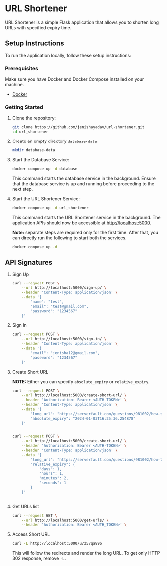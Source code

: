 # URL Shortener

URL Shortener is a simple Flask application that allows you to shorten long URLs with specified expiry time.

## Setup Instructions

To run the application locally, follow these setup instructions:

### Prerequisites

Make sure you have Docker and Docker Compose installed on your machine.

- [Docker](https://www.docker.com/get-started)

### Getting Started

1. Clone the repository:

    ```bash
    git clone https://github.com/jenishayadav/url-shortener.git
    cd url_shortener
    ```
2. Create an empty directory `database-data`

    ```bash 
    mkdir database-data
    ```

2. Start the Database Service:

    ```bash
    docker compose up -d database
    ```

   This command starts the database service in the background. Ensure that the database service is up and running before proceeding to the next step.

3. Start the URL Shortener Service:

    ```bash
    docker compose up -d url_shortener
    ```

   This command starts the URL Shortener service in the background. The application APIs should now be accessible at [http://localhost:5000](http://localhost:5000).


    **Note:** separate steps are required only for the first time. After that, you can directly run the following to start both the services.

    ```bash
    docker compose up -d
    ```

## API Signatures

1. Sign Up

    ```bash
    curl --request POST \
        --url http://localhost:5000/sign-up/ \
        --header 'Content-Type: application/json' \
        --data '{
            "name": "test",
            "email": "test@gmail.com",
            "password": "1234567"
        }'
    ```

2. Sign In

    ```bash
    curl --request POST \
        --url http://localhost:5000/sign-in/ \
        --header 'Content-Type: application/json' \
        --data '{
            "email": "jenisha12@gmail.com",
            "password": "1234567"
        }'
    ```

2. Create Short URL

    **NOTE:** Either you can specify `absolute_expiry` or `relative_expiry`.

    ```bash
    curl --request POST \
        --url http://localhost:5000/create-short-url/ \
        --header 'Authorization: Bearer <AUTH-TOKEN>' \
        --header 'Content-Type: application/json' \
        --data '{
            "long_url": "https://serverfault.com/questions/981002/how-to-remove-and-rebuild-a-docker-container",
            "absolute_expiry": "2024-01-03T16:25:36.254878"
        }'
            
    ```

    ```bash
    curl --request POST \
        --url http://localhost:5000/create-short-url/ \
        --header 'Authorization: Bearer <AUTH-TOKEN>' \
        --header 'Content-Type: application/json' \
        --data '{
            "long_url": "https://serverfault.com/questions/981002/how-to-remove-and-rebuild-a-docker-container",
            "relative_expiry": {
                "days": 1,
                "hours": 1,
                "minutes": 2,
                "seconds": 1
            }
        }'
            
    ```



2. Get URLs list

    ```bash
    curl --request GET \
        --url http://localhost:5000/get-urls/ \
        --header 'Authorization: Bearer <AUTH_TOKEN>' \
    ```

2. Access Short URL

    ```bash
    curl -L http://localhost:5000/u/z57qa89o
    ```
    This will follow the redirects and render the long URL. To get only HTTP 302 response, remove `-L`.
